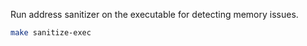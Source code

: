 Run address sanitizer on the executable for detecting memory issues.

```bash
make sanitize-exec
```
